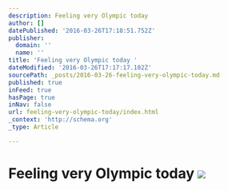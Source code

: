 ```yaml
---
description: Feeling very Olympic today
author: []
datePublished: '2016-03-26T17:18:51.752Z'
publisher:
  domain: ''
  name: ''
title: 'Feeling very Olympic today '
dateModified: '2016-03-26T17:17:17.102Z'
sourcePath: _posts/2016-03-26-feeling-very-olympic-today.md
published: true
inFeed: true
hasPage: true
inNav: false
url: feeling-very-olympic-today/index.html
_context: 'http://schema.org'
_type: Article

---
```

# Feeling very Olympic today ![](https://the-grid-user-content.s3-us-west-2.amazonaws.com/ee5cf842-b4b9-4bf0-b759-25e52b175ba7.png)